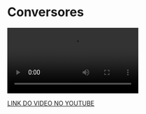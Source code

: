 # Conversores
![](https://i.imgur.com/qOpfxMN.mp4)




[LINK DO VIDEO NO YOUTUBE](https://www.youtube.com/watch?v=jOLDiXrhdZ0&t=16s)
